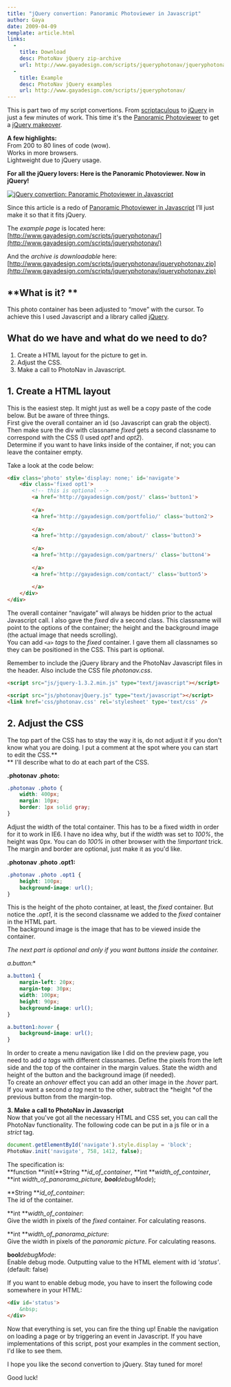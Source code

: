 ```yaml
---
title: "jQuery convertion: Panoramic Photoviewer in Javascript"
author: Gaya
date: 2009-04-09
template: article.html
links:
  -
    title: Download
    desc: PhotoNav jQuery zip-archive
    url: http://www.gayadesign.com/scripts/jqueryphotonav/jqueryphotonav.zip
  -
    title: Example
    desc: PhotoNav jQuery examples
    url: http://www.gayadesign.com/scripts/jqueryphotonav/
---
```

This is part two of my script convertions. From [scriptaculous](http://script.aculo.us/) to [jQuery](http://jquery.com) in just a few minutes of work. This time it's the [Panoramic Photoviewer](/articles/panoramic-photoviewer-in-javascript/) to get a [jQuery makeover](/articles/jquery-convertion-panoramic-photoviewer-in-javascript/).

**A few highlights:**  
 From 200 to 80 lines of code (wow).  
 Works in more browsers.  
 Lightweight due to jQuery usage.

**For all the jQuery lovers: Here is the Panoramic Photoviewer. Now in jQuery!**

[![jQuery convertion: Panoramic Photoviewer in Javascript](/articles/jquery-convertion-panoramic-photoviewer-in-javascript/jqueryphotonav.jpg "jQuery convertion: Panoramic Photoviewer in Javascript")](/articles/jquery-convertion-panoramic-photoviewer-in-javascript/)

<span class="more"></span>

Since this article is a redo of [Panoramic Photoviewer in Javascript](/articles/panoramic-photoviewer-in-javascript/) I’ll just make it so that it fits jQuery.

The *example page* is located here:  
[http://www.gayadesign.com/scripts/jqueryphotonav/](http://www.gayadesign.com/scripts/jqueryphotonav/)

And the *archive is downloadable* here:  
[http://www.gayadesign.com/scripts/jqueryphotonav/jqueryphotonav.zip](http://www.gayadesign.com/scripts/jqueryphotonav/jqueryphotonav.zip)

**What is it? **
----------------

This photo container has been adjusted to “move” with the cursor. To achieve this I used Javascript and a library called [jQuery](http://jQuery.com).

**What do we have and what do we need to do?**
----------------------------------------------

1. Create a HTML layout for the picture to get in.
2. Adjust the CSS.
3. Make a call to PhotoNav in Javascript.

**1. Create a HTML layout**
---------------------------

This is the easiest step. It might just as well be a copy paste of the code below. But be aware of three things.  
 First give the overall container an id (so Javascript can grab the object).  
 Then make sure the div with classname *fixed* gets a second classname to correspond with the CSS (I used *opt1* and *opt2*).  
 Determine if you want to have links inside of the container, if not; you can leave the container empty.

Take a look at the code below:


```html
<div class='photo' style='display: none;' id='navigate'>
    <div class='fixed opt1'>
        <!-- this is optional -->
        <a href='http://gayadesign.com/post/' class='button1'>
        
        </a>
        <a href='http://gayadesign.com/portfolio/' class='button2'>
        
        </a>
        <a href='http://gayadesign.com/about/' class='button3'>
        
        </a>
        <a href='http://gayadesign.com/partners/' class='button4'>
        
        </a>
        <a href='http://gayadesign.com/contact/' class='button5'>
        
        </a>
    </div>
</div>
```


The overall container “navigate” will always be hidden prior to the actual Javascript call. I also gave the *fixed* div a second class. This classname will point to the options of the container; the height and the background image (the actual image that needs scrolling).  
 You can add *`<a>` tags* to the *fixed* container. I gave them all classnames so they can be positioned in the CSS. This part is optional.

Remember to include the jQuery library and the PhotoNav Javascript files in the header. Also include the CSS file *photonav.css*.


```html
<script src="js/jquery-1.3.2.min.js" type="text/javascript"></script>

<script src="js/photonavjQuery.js" type="text/javascript"></script>
<link href='css/photonav.css' rel='stylesheet' type='text/css' />
```


**2. Adjust the CSS**
---------------------

The top part of the CSS has to stay the way it is, do not adjust it if you don't know what you are doing. I put a comment at the spot where you can start to edit the CSS.**  
** I'll describe what to do at each part of the CSS.

**.photonav .photo:**


```css
.photonav .photo {
    width: 400px;
    margin: 10px;
    border: 1px solid gray;
}
```


Adjust the width of the total container. This has to be a fixed width in order for it to work in IE6. I have no idea why, but if the *width* was set to *100%*, the height was 0px. You can do *100%* in other browser with the *!important* trick.  
 The margin and border are optional, just make it as you'd like.

**.photonav .photo .opt1:**


```css
.photonav .photo .opt1 {
    height: 100px;
    background-image: url();
}
```


This is the height of the photo container, at least, the *fixed* container. But notice the *.opt1*, it is the second classname we added to the *fixed* container in the HTML part.  
 The background image is the image that has to be viewed inside the container.

*The next part is optional and only if you want buttons inside the container.*

**a.button*:**


```css
a.button1 {
    margin-left: 20px;
    margin-top: 30px;
    width: 100px;
    height: 90px;
    background-image: url();
}

a.button1:hover {
    background-image: url();
}
```


In order to create a menu navigation like I did on the preview page, you need to add *a tags* with different classnames. Define the pixels from the left side and the top of the container in the margin values. State the width and height of the button and the background image (if needed).  
 To create an *onhover* effect you can add an other image in the *:hover* part.  
 If you want a second *a tag* next to the other, subtract the *height *of the previous button from the margin-top.

**3. Make a call to PhotoNav in Javascript**  
 Now that you've got all the necessary HTML and CSS set, you can call the PhotoNav functionality. The following code can be put in a js file or in a *strict* tag.


```javascript
document.getElementById('navigate').style.display = 'block';
PhotoNav.init('navigate', 758, 1412, false);
```


The specification is:  
**function **init(**String ***id_of_container*, **int ***width_of_container*, **int ***width_of_panorama_picture*, **bool***debugMode*);

**String ***id_of_container*:  
 The id of the container.

**int ***width_of_container*:  
 Give the width in pixels of the *fixed* container. For calculating reasons.

**int ***width_of_panorama_picture*:  
 Give the width in pixels of the <span style="font-style: italic;">panoramic </span>*picture*. For calculating reasons.

**bool***debugMode*:  
 Enable debug mode. Outputting value to the HTML element with id *'status'*. (default: false)

If you want to enable debug mode, you have to insert the following code somewhere in your HTML:


```html
<div id='status'>
    &nbsp;
</div>
```


Now that everything is set, you can fire the thing up! Enable the navigation on loading a page or by triggering an event in Javascript. If you have implementations of this script, post your examples in the comment section, I'd like to see them.

I hope you like the second convertion to jQuery. Stay tuned for more!

Good luck!